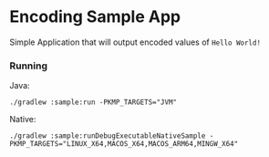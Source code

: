 # Encoding Sample App

Simple Application that will output encoded values of `Hello World!`

### Running

Java:
```shell
./gradlew :sample:run -PKMP_TARGETS="JVM"
```

Native:
```shell
./gradlew :sample:runDebugExecutableNativeSample -PKMP_TARGETS="LINUX_X64,MACOS_X64,MACOS_ARM64,MINGW_X64"
```
